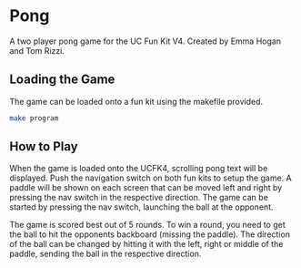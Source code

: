 # Pong
A two player pong game for the UC Fun Kit V4. Created by Emma Hogan and Tom Rizzi.
## Loading the Game
The game can be loaded onto a fun kit using the makefile provided.
```bash
make program
```
## How to Play
When the game is loaded onto the UCFK4, scrolling pong text will be displayed. Push the navigation switch on both fun kits to setup the game. A paddle will be shown on each screen that can be moved left and right by pressing the nav switch in the respective direction. The game can be started by pressing the nav switch, launching the ball at the opponent.

The game is scored best out of 5 rounds. To win a round, you need to get the ball to hit the opponents backboard (missing the paddle). The direction of the ball can be changed by hitting it with the left, right or middle of the paddle, sending the ball in the respective direction.